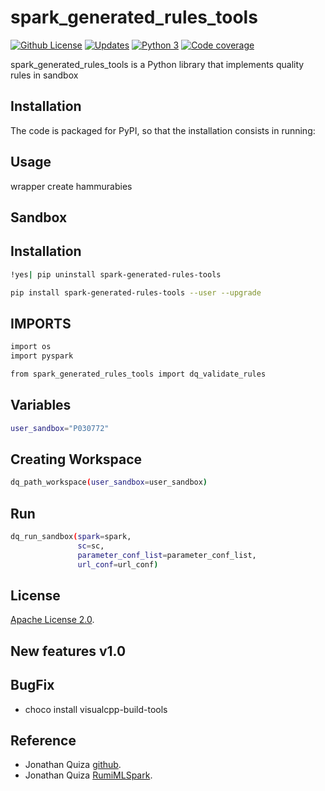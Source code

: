 # spark_generated_rules_tools

[![Github License](https://img.shields.io/badge/License-Apache%202.0-blue.svg)](https://opensource.org/licenses/Apache-2.0)
[![Updates](https://pyup.io/repos/github/woctezuma/google-colab-transfer/shield.svg)](pyup)
[![Python 3](https://pyup.io/repos/github/woctezuma/google-colab-transfer/python-3-shield.svg)](pyup)
[![Code coverage](https://codecov.io/gh/woctezuma/google-colab-transfer/branch/master/graph/badge.svg)](codecov)

spark_generated_rules_tools is a Python library that implements quality rules in sandbox

## Installation

The code is packaged for PyPI, so that the installation consists in running:


## Usage

wrapper create hammurabies 

## Sandbox
## Installation
```sh
!yes| pip uninstall spark-generated-rules-tools
```

```sh
pip install spark-generated-rules-tools --user --upgrade
```

## IMPORTS
```sh
import os
import pyspark

from spark_generated_rules_tools import dq_validate_rules

```

## Variables
```sh
user_sandbox="P030772"
```


## Creating Workspace
```sh
dq_path_workspace(user_sandbox=user_sandbox)
```


## Run 
```sh
dq_run_sandbox(spark=spark,
               sc=sc,
               parameter_conf_list=parameter_conf_list,
               url_conf=url_conf)
```



## License

[Apache License 2.0](https://www.dropbox.com/s/8t6xtgk06o3ij61/LICENSE?dl=0).

## New features v1.0

## BugFix

- choco install visualcpp-build-tools

## Reference

- Jonathan Quiza [github](https://github.com/jonaqp).
- Jonathan Quiza [RumiMLSpark](http://rumi-ml.herokuapp.com/).
